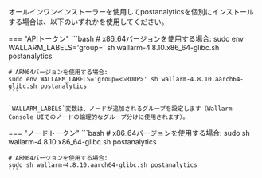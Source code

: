 オールインワンインストーラーを使用してpostanalyticsを個別にインストールする場合は、以下のいずれかを使用してください。

=== "APIトークン"
    ```bash
    # x86_64バージョンを使用する場合:
    sudo env WALLARM_LABELS='group=<GROUP>' sh wallarm-4.8.10.x86_64-glibc.sh postanalytics

    # ARM64バージョンを使用する場合:
    sudo env WALLARM_LABELS='group=<GROUP>' sh wallarm-4.8.10.aarch64-glibc.sh postanalytics
    ```        

    `WALLARM_LABELS`変数は、ノードが追加されるグループを設定します（Wallarm Console UIでのノードの論理的なグループ分けに使用されます）。

=== "ノードトークン"
    ```bash
    # x86_64バージョンを使用する場合:
    sudo sh wallarm-4.8.10.x86_64-glibc.sh postanalytics

    # ARM64バージョンを使用する場合:
    sudo sh wallarm-4.8.10.aarch64-glibc.sh postanalytics
    ```